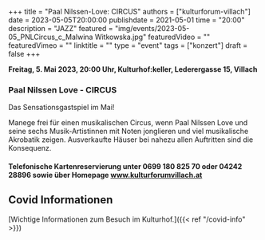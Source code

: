 +++
title = "Paal Nilssen-Love: CIRCUS"
authors = ["kulturforum-villach"]
date = 2023-05-05T20:00:00
publishdate = 2021-05-01
time = "20:00"
description = "JAZZ"
featured = "img/events/2023-05-05_PNLCircus_c_Malwina Witkowska.jpg"
featuredVideo = ""
featuredVimeo = ""
linktitle = ""
type = "event"
tags = ["konzert"]
draft = false
+++

**Freitag, 5. Mai 2023, 20:00 Uhr, Kulturhof:keller, Lederergasse 15, Villach**

### Paal Nilssen Love - CIRCUS

Das Sensationsgastspiel im Mai!

Manege frei für einen musikalischen Circus, wenn Paal Nilssen Love und seine sechs Musik-Artistinnen mit Noten jonglieren und viel musikalische Akrobatik zeigen. Ausverkaufte Häuser bei nahezu allen Auftritten sind die Konsequenz.



#### Telefonische Kartenreservierung unter 0699 180 825 70 oder 04242 28896  sowie über Homepage www.kulturforumvillach.at                             


## Covid Informationen

[Wichtige Informationen zum Besuch im Kulturhof.]({{< ref "/covid-info" >}})

